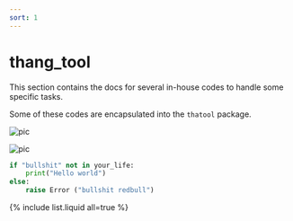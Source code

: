 ```yaml
---
sort: 1
---
```


# thang_tool

This section contains the docs for several in-house codes to handle some specific tasks.

Some of these codes are encapsulated into the `thatool` package.

![pic](https://upload.wikimedia.org/wikipedia/commons/thumb/8/85/Euler2a.gif/255px-Euler2a.gif)
<!-- ![pic](https://icme.hpc.msstate.edu/mediawiki/images/e/e7/4kovito.gif) -->
![pic](figure/hBN_PMMA.gif)


```python
if "bullshit" not in your_life:
    print("Hello world")
else:
    raise Error ("bullshit redbull")
```

{% include list.liquid all=true %}
